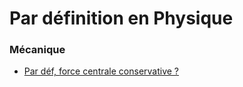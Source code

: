 # Par définition en Physique



### Mécanique

* [Par déf, force centrale conservative ?](https://youtu.be/-qFl4VbnpKU)


